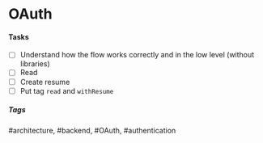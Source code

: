 # OAuth

#### Tasks
- [ ] Understand how the flow works correctly and in the low level (without libraries)
- [ ] Read
- [ ] Create resume
- [ ] Put tag `read` and `withResume`

##### Tags
#architecture, #backend, #OAuth, #authentication
